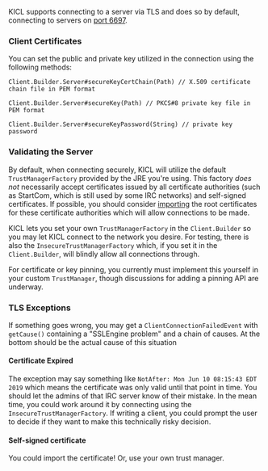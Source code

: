 KICL supports connecting to a server via TLS and does so by default, connecting to servers
on [port 6697](https://tools.ietf.org/html/rfc7194).

### Client Certificates
You can set the public and private key utilized in the connection using the following methods:

`Client.Builder.Server#secureKeyCertChain(Path) // X.509 certificate chain file in PEM format`

`Client.Builder.Server#secureKey(Path) // PKCS#8 private key file in PEM format`

`Client.Builder.Server#secureKeyPassword(String) // private key password`

### Validating the Server

By default, when connecting securely, KICL will utilize the default `TrustManagerFactory`
provided by the JRE you're using. This factory *does not* necessarily accept certificates
issued by all certificate authorities (such as StartCom, which is still used by some IRC networks)
and self-signed certificates. If possible, you should consider [importing](tls_import.md)
the root certificates for these certificate authorities which will allow connections to be
made.

KICL lets you set your own `TrustManagerFactory` in the `Client.Builder` so you may let KICL
connect to the network you desire. For testing, there is also the `InsecureTrustManagerFactory`
which, if you set it in the `Client.Builder`, will blindly allow all connections through.

For certificate or key pinning, you currently must implement this yourself in your custom
`TrustManager`, though discussions for adding a pinning API are underway.

### TLS Exceptions

If something goes wrong, you may get a `ClientConnectionFailedEvent` with `getCause()`
containing a "SSLEngine problem" and a chain of causes. At the bottom should be the actual
cause of this situation

#### Certificate Expired

The exception may say something like `NotAfter: Mon Jun 10 08:15:43 EDT 2019` which means the
certificate was only valid until that point in time. You should let the admins of that IRC server
know of their mistake. In the mean time, you could work around it by connecting using the
`InsecureTrustManagerFactory`. If writing a client, you could prompt the user to decide if they
want to make this technically risky decision.

#### Self-signed certificate

You could import the certificate! Or, use your own trust manager.

